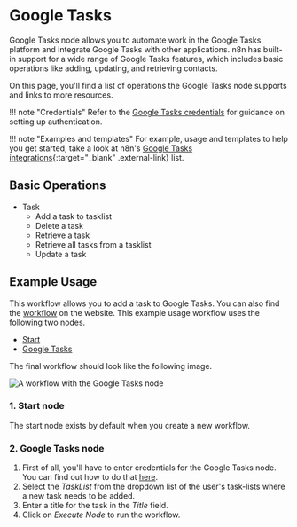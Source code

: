# Google Tasks

Google Tasks node allows you to automate work in the Google Tasks platform and integrate Google Tasks with other applications. n8n has built-in support for a wide range of Google Tasks features, which includes basic operations like adding, updating, and retrieving contacts. 

On this page, you'll find a list of operations the Google Tasks node supports and links to more resources.

!!! note "Credentials"
    Refer to the [Google Tasks credentials](https://docs.n8n.io/integrations/builtin/credentials/google/) for guidance on setting up authentication. 

!!! note "Examples and templates"
    For example, usage and templates to help you get started, take a look at n8n's [Google Tasks integrations](https://n8n.io/integrations/google-tasks/){:target="_blank" .external-link} list.


## Basic Operations

* Task
    * Add a task to tasklist
    * Delete a task
    * Retrieve a task
    * Retrieve all tasks from a tasklist
    * Update a task

## Example Usage

This workflow allows you to add a task to Google Tasks. You can also find the [workflow](https://n8n.io/workflows/428) on the website. This example usage workflow uses the following two nodes.
- [Start](/integrations/builtin/core-nodes/n8n-nodes-base.start/)
- [Google Tasks]()

The final workflow should look like the following image.

![A workflow with the Google Tasks node](/_images/integrations/builtin/app-nodes/googletasks/workflow.png)

### 1. Start node

The start node exists by default when you create a new workflow.

### 2. Google Tasks node

1. First of all, you'll have to enter credentials for the Google Tasks node. You can find out how to do that [here](/integrations/builtin/credentials/google/).
2. Select the *TaskList* from the dropdown list of the user's task-lists where a new task needs to be added.
3. Enter a title for the task in the *Title* field.
4. Click on *Execute Node* to run the workflow.
